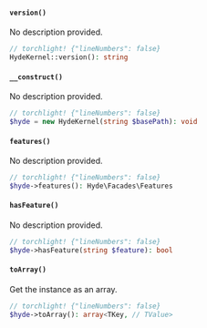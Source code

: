 <section id="hyde-kernel-methods">

<!-- Start generated docs for Hyde\Foundation\HydeKernel -->
<!-- Generated by HydePHP DocGen script at 2023-03-11 10:54:26 in 25.52ms -->

#### `version()`

No description provided.

```php
// torchlight! {"lineNumbers": false}
HydeKernel::version(): string
```

#### `__construct()`

No description provided.

```php
// torchlight! {"lineNumbers": false}
$hyde = new HydeKernel(string $basePath): void
```

#### `features()`

No description provided.

```php
// torchlight! {"lineNumbers": false}
$hyde->features(): Hyde\Facades\Features
```

#### `hasFeature()`

No description provided.

```php
// torchlight! {"lineNumbers": false}
$hyde->hasFeature(string $feature): bool
```

#### `toArray()`

Get the instance as an array.

```php
// torchlight! {"lineNumbers": false}
$hyde->toArray(): array<TKey, // TValue>
```

<!-- End generated docs for Hyde\Foundation\HydeKernel -->

</section>
